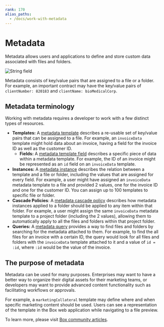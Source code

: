 ```yaml
---
rank: 170
alias_paths:
  - /docs/work-with-metadata
---
```


# Metadata

Metadata allows users and applications to define and store custom data
associated with files and folders.

<ImageFrame border center>

  ![String field](./metadata-example.png)

</ImageFrame>

Metadata consists of key/value pairs that are assigned to a file or a folder.
For example, an important contract may have the key/value pairs of
`clientNumber: 820183` and `clientName: bioMedicalCorp`.

## Metadata terminology

Working with metadata requires a developer to work with a few
distinct types of resources.

* **Templates:**  A [metadata template][template] describes a re-usable set of
  key/value pairs that can be assigned to a file. For example, an `invoiceData`
  template might hold data about an invoice, having a field for the invoice ID
  as well as the customer ID.
  * **Fields:**  A [metadata template field][field] describes a specific
    piece of data within a metadata template. For example, the ID of an invoice
    might be represented as an `id` field on an `invoiceData` template.
* **Instances:** A [metadata instance][instance] describes the relation between
  a template and a file or folder, including the values that are assigned for
  every field. For example, a user might have assigned an `invoiceData` metadata
  template to a file and provided 2 values, one for the invoice ID and one for
  the customer ID. You can assign up to 100 templates to specific file or folder.
* **Cascade Policies**: A [metadata cascade policy][cascade] describes
  how metadata instances applied to a folder should be applied to any item
  within that folder. For example, a user might assign the same `invoiceData`
  metadata template to a project folder (including the 2 values), allowing them
  to automatically apply to all the files and folders within that project
  folder.
* **Queries:** A [metadata query][query] provides a way to find files and
  folders by searching for the metadata attached to them. For example, to find
  the all files for an invoice with a certain ID, the query would look for all
  files and folders with the `invoiceData` template attached to it and a value
  of `id = :id`, where `:id` would be the value of the invoice.

## The purpose of metadata

Metadata can be used for many purposes. Enterprises may want to have a better
way to organize their digital assets for their marketing teams, or developers
may want to provide advanced content functionality such as facilitating
workflows or approvals.

For example, a `marketingCollateral` template may define where and when specific
marketing content should be used. Users can see a representation of the
template in the Box web application while navigating to a file preview.

To learn more, please visit [Box community articles][community].

[community]: https://community.box.com/t5/Organizing-and-Tracking-Content/Using-Metadata/ta-p/30765
[template]: g://metadata/templates
[instance]: g://metadata/instances
[cascade]: g://metadata/cascades
[field]: g://metadata/fields
[query]: g://metadata/queries

